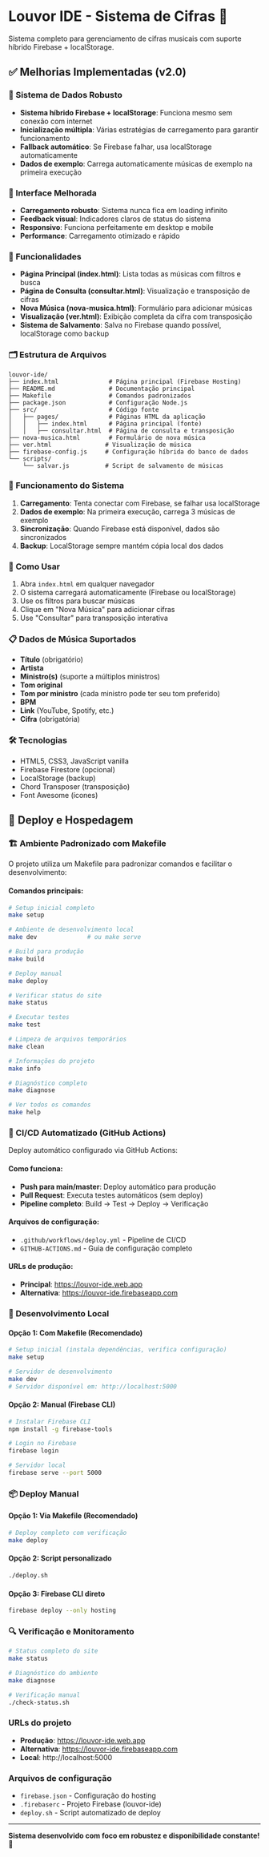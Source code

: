 # Louvor IDE - Sistema de Cifras 🎵

Sistema completo para gerenciamento de cifras musicais com suporte híbrido Firebase + localStorage.

## ✅ Melhorias Implementadas (v2.0)

### 🔧 Sistema de Dados Robusto
- **Sistema híbrido Firebase + localStorage**: Funciona mesmo sem conexão com internet
- **Inicialização múltipla**: Várias estratégias de carregamento para garantir funcionamento
- **Fallback automático**: Se Firebase falhar, usa localStorage automaticamente
- **Dados de exemplo**: Carrega automaticamente músicas de exemplo na primeira execução

### 📱 Interface Melhorada
- **Carregamento robusto**: Sistema nunca fica em loading infinito
- **Feedback visual**: Indicadores claros de status do sistema
- **Responsivo**: Funciona perfeitamente em desktop e mobile
- **Performance**: Carregamento otimizado e rápido

### 🎯 Funcionalidades
- **Página Principal (index.html)**: Lista todas as músicas com filtros e busca
- **Página de Consulta (consultar.html)**: Visualização e transposição de cifras
- **Nova Música (nova-musica.html)**: Formulário para adicionar músicas
- **Visualização (ver.html)**: Exibição completa da cifra com transposição
- **Sistema de Salvamento**: Salva no Firebase quando possível, localStorage como backup

### 🗂️ Estrutura de Arquivos
```
louvor-ide/
├── index.html              # Página principal (Firebase Hosting)
├── README.md               # Documentação principal
├── Makefile                # Comandos padronizados
├── package.json            # Configuração Node.js
├── src/                    # Código fonte
│   ├── pages/              # Páginas HTML da aplicação
│   │   ├── index.html      # Página principal (fonte)
│   │   ├── consultar.html  # Página de consulta e transposição
├── nova-musica.html        # Formulário de nova música
├── ver.html               # Visualização de música
├── firebase-config.js     # Configuração híbrida do banco de dados
└── scripts/
    └── salvar.js          # Script de salvamento de músicas
```

### 🔄 Funcionamento do Sistema
1. **Carregamento**: Tenta conectar com Firebase, se falhar usa localStorage
2. **Dados de exemplo**: Na primeira execução, carrega 3 músicas de exemplo
3. **Sincronização**: Quando Firebase está disponível, dados são sincronizados
4. **Backup**: LocalStorage sempre mantém cópia local dos dados

### 🚀 Como Usar
1. Abra `index.html` em qualquer navegador
2. O sistema carregará automaticamente (Firebase ou localStorage)
3. Use os filtros para buscar músicas
4. Clique em "Nova Música" para adicionar cifras
5. Use "Consultar" para transposição interativa

### 📋 Dados de Música Suportados
- **Título** (obrigatório)
- **Artista**
- **Ministro(s)** (suporte a múltiplos ministros)
- **Tom original**
- **Tom por ministro** (cada ministro pode ter seu tom preferido)
- **BPM**
- **Link** (YouTube, Spotify, etc.)
- **Cifra** (obrigatória)

### 🛠️ Tecnologias
- HTML5, CSS3, JavaScript vanilla
- Firebase Firestore (opcional)
- LocalStorage (backup)
- Chord Transposer (transposição)
- Font Awesome (ícones)

## 🚀 Deploy e Hospedagem

### 🏗️ Ambiente Padronizado com Makefile

O projeto utiliza um Makefile para padronizar comandos e facilitar o desenvolvimento:

#### Comandos principais:
```bash
# Setup inicial completo
make setup

# Ambiente de desenvolvimento local
make dev              # ou make serve

# Build para produção
make build

# Deploy manual
make deploy

# Verificar status do site
make status

# Executar testes
make test

# Limpeza de arquivos temporários
make clean

# Informações do projeto
make info

# Diagnóstico completo
make diagnose

# Ver todos os comandos
make help
```

### 🤖 CI/CD Automatizado (GitHub Actions)

Deploy automático configurado via GitHub Actions:

#### Como funciona:
- **Push para main/master**: Deploy automático para produção
- **Pull Request**: Executa testes automáticos (sem deploy)
- **Pipeline completo**: Build → Test → Deploy → Verificação

#### Arquivos de configuração:
- `.github/workflows/deploy.yml` - Pipeline de CI/CD
- `GITHUB-ACTIONS.md` - Guia de configuração completo

#### URLs de produção:
- **Principal**: https://louvor-ide.web.app
- **Alternativa**: https://louvor-ide.firebaseapp.com

### 🔧 Desenvolvimento Local

#### Opção 1: Com Makefile (Recomendado)
```bash
# Setup inicial (instala dependências, verifica configuração)
make setup

# Servidor de desenvolvimento
make dev
# Servidor disponível em: http://localhost:5000
```

#### Opção 2: Manual (Firebase CLI)
```bash
# Instalar Firebase CLI
npm install -g firebase-tools

# Login no Firebase
firebase login

# Servidor local
firebase serve --port 5000
```

### 📦 Deploy Manual

#### Opção 1: Via Makefile (Recomendado)
```bash
# Deploy completo com verificação
make deploy
```

#### Opção 2: Script personalizado
```bash
./deploy.sh
```

#### Opção 3: Firebase CLI direto
```bash
firebase deploy --only hosting
```

### 🔍 Verificação e Monitoramento

```bash
# Status completo do site
make status

# Diagnóstico do ambiente
make diagnose

# Verificação manual
./check-status.sh
```

### URLs do projeto
- **Produção**: https://louvor-ide.web.app
- **Alternativa**: https://louvor-ide.firebaseapp.com
- **Local**: http://localhost:5000

### Arquivos de configuração
- `firebase.json` - Configuração do hosting
- `.firebaserc` - Projeto Firebase (louvor-ide)
- `deploy.sh` - Script automatizado de deploy

---

**Sistema desenvolvido com foco em robustez e disponibilidade constante! 🎸**
